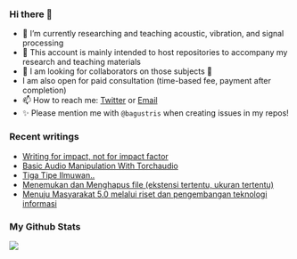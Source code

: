 ### Hi there 👋
<!-- **bagustris/bagustris** is a ✨ _special_ ✨ repository because its `README.md` (this file) appears on your GitHub profile. -->
- 🔭 I’m currently researching and teaching acoustic, vibration, and signal processing
- 💬 This account is mainly intended to host repositories to accompany my research and teaching materials
- 👯 I am looking for collaborators on those subjects 🔭
- I am also open for paid consultation (time-based fee, payment after completion)
- 📫 How to reach me: [Twitter](https://twitter.com/btatmaja) or [Email](mailto:bagus@ep.its.ac.id)
-  ✨ Please mention me with `@bagustris` when creating issues in my repos!

### Recent writings
<!-- BLOG-POST-LIST:START -->
- [Writing for impact, not for impact factor](https://bagustris.blogspot.com/2022/04/writing-for-impact-not-for-impact-factor.html)
- [Basic Audio Manipulation With Torchaudio](https://bagustris.blogspot.com/2022/04/basic-audio-manipulation-with-torchaudio.html)
- [Tiga Tipe Ilmuwan..](https://bagustris.blogspot.com/2022/04/tiga-tipe-ilmuwan.html)
- [Menemukan dan Menghapus file &lpar;ekstensi tertentu, ukuran tertentu&rpar;](https://bagustris.blogspot.com/2022/04/menemukan-dan-menghapus-file-ekstensi.html)
- [Menuju Masyarakat 5.0 melalui riset dan pengembangan teknologi informasi](https://bagustris.blogspot.com/2022/04/menuju-masyarakat-50-melalui-riset-dan.html)
<!-- BLOG-POST-LIST:END -->

### My Github Stats
[![](https://github-readme-stats.vercel.app/api?username=bagustris&theme=onedark&hide_title=true&hide_border=true)](https://github.com/bagustris)

<!-- - 🤔 I’m looking for help with ... 
- 💬 Ask me about ...
- 😄 Pronouns: ...
- ⚡ Fun fact: ... 
- 🌱 I’m currently also learning and teaching on those subjects 🔭 -->

<!--
I am currently learning, teaching, and researching ~speech~ sound processing. Below are my repositories; most of them were made to accompany my research papers. Feel free to open issues and make pull requests. I will be happy if you wanna collaborate with me, in all areas. Reach me by email or Twitter.
-->

